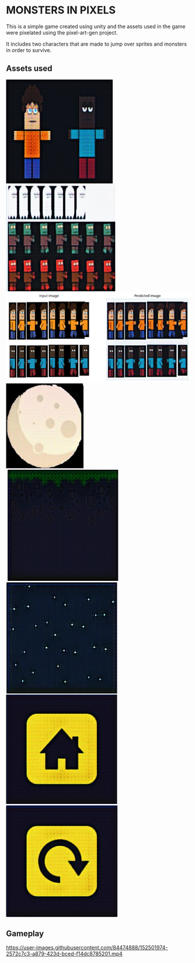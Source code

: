 # MONSTERS IN PIXELS

This is a simple game created using unity and the assets used in the game were pixelated using the pixel-art-gen project.
 
It includes two characters that are made to jump over sprites and monsters in order to survive.

## Assets used 

<img src="results/players.png">

<img src="results/enemies.png">

<img src="results/char.png">

<img src="results/photo_2022-02-02_21-16-50.jpg">

<img src="results/ground.png">

<img src="results/bg.png">

<img src="results/home.png">

<img src="results/reset.png">

## Gameplay

https://user-images.githubusercontent.com/84474888/152501974-2572c7c3-a879-423d-bced-f14dc8785201.mp4


